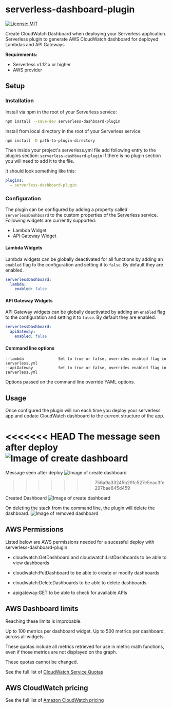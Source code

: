 # serverless-dashboard-plugin

[![License: MIT](https://img.shields.io/badge/License-MIT-yellow.svg)](https://opensource.org/licenses/MIT)


Create CloudWatch Dashboard when deploying your Serverless application.                            
Serverless plugin to generate AWS CloudWatch dashboard for deployed Lambdas and API Gateways

**Requirements:**
* Serverless *v1.12.x* or higher
* AWS provider

## Setup


### Installation

Install via npm in the root of your Serverless service:

```sh
npm install --save-dev serverless-dashboard-plugin
```

Install from local directory in the root of your Serverless service:

```sh
npm install -D path-to-plugin-directory
```

Then inside your project's serverless.yml file add following entry to the plugins section: `serverless-dashboard-plugin` If there is no plugin section you will need to add it to the file.

It should look something like this:

```yml
plugins:
  - serverless-dashboard-plugin
```

### Configuration

The plugin can be configured by adding a property called `serverlessDashboard` to the custom properties of the Serverless
service. Following widgets are currently supported:
- Lambda Widget
- API Gateway Widget

#### Lambda Widgets

Lambda widgets can be globally deactivated for all functions by adding an `enabled` flag to the configuration and setting it to `false`. By default they are enabled.

```yaml
serverlessDashboard:
  lambda:
    enabled: false
```

#### API Gateway Widgets

API Gateway widgets can be globally deactivated by adding an `enabled` flag to the configuration and setting it to `false`. By default they are enabled.

```yaml
serverlessDashboard:
  apiGateway:
    enabled: false
```

#### Command line options
```
--lambda               Set to true or false, overrides enabled flag in serverless.yml
--apiGateway           Set to true or false, overrides enabled flag in serverless.yml
```
Options passed on the command line override YAML options.



## Usage
Once configured the plugin will run each time you deploy your serverless app and update CloudWatch dashboard to the current structure of the app. 

<<<<<<< HEAD
The message seen after deploy
![Image of create dashboard](https://user-images.githubusercontent.com/18051308/76212922-d5d5ae80-6209-11ea-9094-ba722ae96595.png)
=======
Message seen after deploy
![Image of create dashboard](https://user-images.githubusercontent.com/18051308/75797522-988aa000-5d75-11ea-853e-60aaccf4f3f9.png)
>>>>>>> 756a9a33245b29fc527e5eac3fe297bae845d459

Created Dashboard
![Image of create dashboard](https://user-images.githubusercontent.com/18051308/75797496-8c064780-5d75-11ea-9d31-44a2a610f3a9.png)

On deleting the stack from the command line, the plugin will delete the dashboard.
![Image of removed dashboard](https://user-images.githubusercontent.com/18051308/75879020-e2799180-5e1a-11ea-8c03-dbcf38c32783.png)

## AWS Permissions

Listed below are AWS permissions needed for a sucessful deploy with serverless-dashboard-plugin 

- cloudwatch:GetDashboard and cloudwatch:ListDashboards to be able to view dashboards

- cloudwatch:PutDashboard to be able to create or modify dashboards

- cloudwatch:DeleteDashboards to be able to delete dashboards

- apigateway:GET to be able to check for available APIs


## AWS Dashboard limits

Reaching these limits is improbable.

Up to 100 metrics per dashboard widget. Up to 500 metrics per dashboard, across all widgets.

These quotas include all metrics retrieved for use in metric math functions, even if those metrics are not displayed on the graph.

These quotas cannot be changed.

See the full list of [CloudWatch Service Quotas](https://docs.aws.amazon.com/AmazonCloudWatch/latest/monitoring/cloudwatch_limits.html)

## AWS CloudWatch pricing

See the full list of [Amazon CloudWatch pricing](https://aws.amazon.com/cloudwatch/pricing/) 